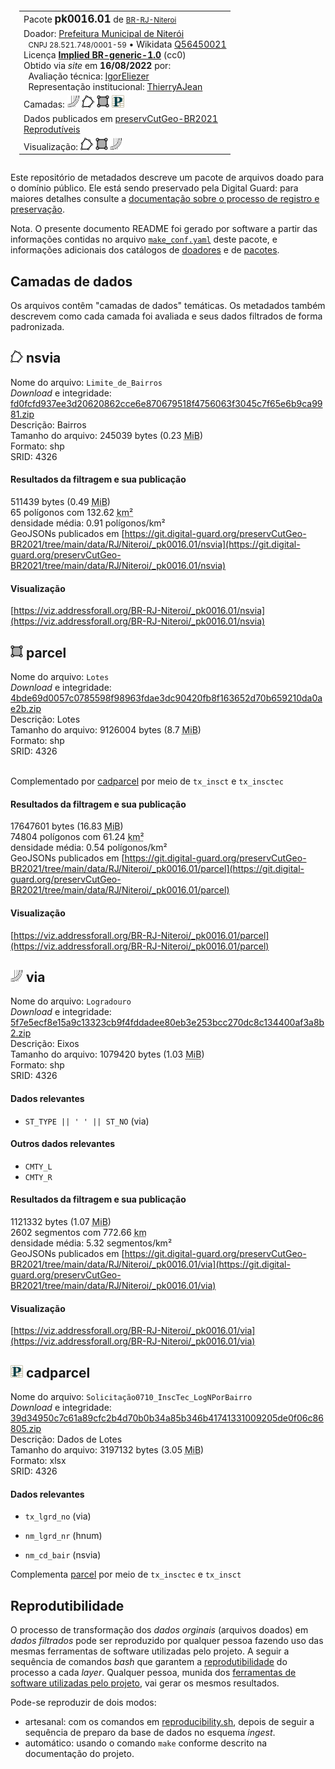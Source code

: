 <aside>
<table align="right" style="padding: 1em">
<tr><td>Pacote <big><b>pk0016.01</b></big> de <small><a target="_afacodes" title="Jurisdição" href="https://afa.codes/BR-RJ-Niteroi">BR-RJ-Niteroi</a></small>
</td></tr>
<tr><td>
Doador: <a rel="external" target="_doador" href="http://www.niteroi.rj.gov.br/">Prefeitura Municipal de Niterói</a>
<br/>&nbsp; <small>CNPJ 28.521.748/0001-59</small> • Wikidata <a rel="external" target="_doador" title="link descritor Wikidata do doador" href="https://www.wikidata.org/wiki/Q56450021">Q56450021</a></small><br/>
Licença <a rel="external" target="_doador" href="https://git.digital-guard.org/licenses/blob/master/reports/implied-br-generic-v1.md"><b>Implied BR-generic-1.0</b></a> (cc0)<br/>
Obtido via <i>site</i> em <b>16/08/2022</b> por:
<br/>&nbsp; Avaliação técnica: <a rel="external" target="_gitPerson" title="usuário Git" href="https://github.com/IgorEliezer">IgorEliezer</a>
<br/>&nbsp; Representação institucional: <a rel="external" target="_gitPerson" title="usuário Git" href="https://github.com/ThierryAJean">ThierryAJean</a><br/>
</td></tr>
<tr><td>Camadas: <a title="via" href="#-via"><img src="https://raw.githubusercontent.com/digital-guard/preserv/main/docs/assets/layerIcon-via.png" alt="via" width="20"/></a> <a title="nsvia" href="#-nsvia"><img src="https://raw.githubusercontent.com/digital-guard/preserv/main/docs/assets/layerIcon-nsvia.png" alt="nsvia" width="20"/></a> <a title="parcel" href="#-parcel"><img src="https://raw.githubusercontent.com/digital-guard/preserv/main/docs/assets/layerIcon-parcel.png" alt="parcel" width="20"/></a> <a title="cadparcel" href="#-cadparcel"><img src="https://raw.githubusercontent.com/digital-guard/preserv/main/docs/assets/layerIcon-cadparcel.png" alt="cadparcel" width="20"/></a> </td></tr>
<tr><td>Dados publicados em <a href="https://git.digital-guard.org/preservCutGeo-BR2021/tree/main/data/RJ/Niteroi/_pk0016.01">preservCutGeo-BR2021</a><br/><a href="#reprodutibilidade">Reprodutíveis</a></td></tr>
<tr><td>Visualização: <a title="nsvia" href="https://viz.addressforall.org/BR-RJ-Niteroi/_pk0016.01/nsvia"><img src="https://raw.githubusercontent.com/digital-guard/preserv/main/docs/assets/layerIcon-nsvia.png" alt="nsvia" width="20"/></a> <a title="parcel" href="https://viz.addressforall.org/BR-RJ-Niteroi/_pk0016.01/parcel"><img src="https://raw.githubusercontent.com/digital-guard/preserv/main/docs/assets/layerIcon-parcel.png" alt="parcel" width="20"/></a> <a title="via" href="https://viz.addressforall.org/BR-RJ-Niteroi/_pk0016.01/via"><img src="https://raw.githubusercontent.com/digital-guard/preserv/main/docs/assets/layerIcon-via.png" alt="via" width="20"/></a> </td></tr>
</table>
</aside>

<section>

Este repositório de metadados descreve um pacote de arquivos doado para o domínio público. Ele está sendo preservado pela Digital Guard: para maiores detalhes consulte a [documentação sobre o processo de registro e preservação](https://wiki.addressforall.org/doc/Documentação_Digital-guard).

Nota. O presente documento README foi gerado por software a partir das informações contidas no arquivo [`make_conf.yaml`](https://git.digital-guard.org/preserv-BR/blob/main/data/RJ/Niteroi/_pk0016.01/make_conf.yaml) deste pacote, e informações adicionais dos catálogos de [doadores](https://git.digital-guard.org/preserv-BR/blob/main/data/donor.csv) e de [pacotes](https://git.digital-guard.org/preserv-BR/blob/main/data/donatedPack.csv).

# Camadas de dados

Os arquivos contêm "camadas de dados" temáticas. Os metadados também descrevem como cada camada foi avaliada e seus dados filtrados de forma padronizada.

## <img src="https://raw.githubusercontent.com/digital-guard/preserv/main/docs/assets/layerIcon-nsvia.png" alt="nsvia" width="20"/> nsvia

Nome do arquivo: `Limite_de_Bairros`<br/>*Download* e integridade: [fd0fcfd937ee3d20620862cce6e870679518f4756063f3045c7f65e6b9ca9981.zip](http://dl.digital-guard.org/fd0fcfd937ee3d20620862cce6e870679518f4756063f3045c7f65e6b9ca9981.zip)<br/>Descrição: Bairros<br/>Tamanho do arquivo: 245039 bytes (0.23 <abbr title="mebibyte">MiB</abbr>)<br/>Formato: shp<br/>SRID: 4326

#### Resultados da filtragem e sua publicação
511439 bytes (0.49 <abbr title="mebibyte">MiB</abbr>)<br/>65 polígonos com 132.62 <abbr title="quilômetros quadrados">km²</abbr><br/>densidade média: 0.91 polígonos/km²<br/>GeoJSONs publicados em [https://git.digital-guard.org/preservCutGeo-BR2021/tree/main/data/RJ/Niteroi/_pk0016.01/nsvia](https://git.digital-guard.org/preservCutGeo-BR2021/tree/main/data/RJ/Niteroi/_pk0016.01/nsvia)

#### Visualização
[https://viz.addressforall.org/BR-RJ-Niteroi/_pk0016.01/nsvia](https://viz.addressforall.org/BR-RJ-Niteroi/_pk0016.01/nsvia)
## <img src="https://raw.githubusercontent.com/digital-guard/preserv/main/docs/assets/layerIcon-parcel.png" alt="parcel" width="20"/> parcel

Nome do arquivo: `Lotes`<br/>*Download* e integridade: [4bde69d0057c0785598f98963fdae3dc90420fb8f163652d70b659210da0ae2b.zip](http://dl.digital-guard.org/4bde69d0057c0785598f98963fdae3dc90420fb8f163652d70b659210da0ae2b.zip)<br/>Descrição: Lotes<br/>Tamanho do arquivo: 9126004 bytes (8.7 <abbr title="mebibyte">MiB</abbr>)<br/>Formato: shp<br/>SRID: 4326

<br/>Complementado por [cadparcel](#-cadparcel) por meio de `tx_insct` e `tx_insctec`

#### Resultados da filtragem e sua publicação
17647601 bytes (16.83 <abbr title="mebibyte">MiB</abbr>)<br/>74804 polígonos com 61.24 <abbr title="quilômetros quadrados">km²</abbr><br/>densidade média: 0.54 polígonos/km²<br/>GeoJSONs publicados em [https://git.digital-guard.org/preservCutGeo-BR2021/tree/main/data/RJ/Niteroi/_pk0016.01/parcel](https://git.digital-guard.org/preservCutGeo-BR2021/tree/main/data/RJ/Niteroi/_pk0016.01/parcel)

#### Visualização
[https://viz.addressforall.org/BR-RJ-Niteroi/_pk0016.01/parcel](https://viz.addressforall.org/BR-RJ-Niteroi/_pk0016.01/parcel)
## <img src="https://raw.githubusercontent.com/digital-guard/preserv/main/docs/assets/layerIcon-via.png" alt="via" width="20"/> via

Nome do arquivo: `Logradouro`<br/>*Download* e integridade: [5f7e5ecf8e15a9c13323cb9f4fddadee80eb3e253bcc270dc8c134400af3a8b2.zip](http://dl.digital-guard.org/5f7e5ecf8e15a9c13323cb9f4fddadee80eb3e253bcc270dc8c134400af3a8b2.zip)<br/>Descrição: Eixos<br/>Tamanho do arquivo: 1079420 bytes (1.03 <abbr title="mebibyte">MiB</abbr>)<br/>Formato: shp<br/>SRID: 4326

#### Dados relevantes
* `ST_TYPE || ' ' || ST_NO` (via)

#### Outros dados relevantes
* `CMTY_L`
* `CMTY_R`

#### Resultados da filtragem e sua publicação
1121332 bytes (1.07 <abbr title="mebibyte">MiB</abbr>)<br/>2602 segmentos com 772.66 <abbr title="quilômetros">km</abbr><br/>densidade média: 5.32 segmentos/km²<br/>GeoJSONs publicados em [https://git.digital-guard.org/preservCutGeo-BR2021/tree/main/data/RJ/Niteroi/_pk0016.01/via](https://git.digital-guard.org/preservCutGeo-BR2021/tree/main/data/RJ/Niteroi/_pk0016.01/via)

#### Visualização
[https://viz.addressforall.org/BR-RJ-Niteroi/_pk0016.01/via](https://viz.addressforall.org/BR-RJ-Niteroi/_pk0016.01/via)
## <img src="https://raw.githubusercontent.com/digital-guard/preserv/main/docs/assets/layerIcon-cadparcel.png" alt="cadparcel" width="20"/> cadparcel

Nome do arquivo: `Solicitação0710_InscTec_LogNPorBairro`<br/>*Download* e integridade: [39d34950c7c61a89cfc2b4d70b0b34a85b346b41741331009205de0f06c86805.zip](http://dl.digital-guard.org/39d34950c7c61a89cfc2b4d70b0b34a85b346b41741331009205de0f06c86805.zip)<br/>Descrição: Dados de Lotes<br/>Tamanho do arquivo: 3197132 bytes (3.05 <abbr title="mebibyte">MiB</abbr>)<br/>Formato: xlsx<br/>SRID: 4326

#### Dados relevantes
* `tx_lgrd_no` (via)

* `nm_lgrd_nr` (hnum)

* `nm_cd_bair` (nsvia)

Complementa [parcel](#-parcel) por meio de `tx_insctec` e `tx_insct`

</section>
<section>

# Reprodutibilidade

O processo de transformação dos *dados orginais* (arquivos doados) em *dados filtrados* pode ser reproduzido por qualquer pessoa fazendo uso das mesmas ferramentas de software utilizadas pelo projeto. A seguir a sequência de comandos *bash* que garantem a [reprodutibilidade](https://en.wikipedia.org/wiki/Reproducibility) do processo a cada *layer*. Qualquer pessoa, munida dos [ferramentas de software utilizadas pelo projeto](https://git.AddressForAll.org/suporte/blob/master/docs/pt/infra.md#ambientes-e-ferramentas-de-uso-geral), vai gerar os mesmos resultados.

Pode-se reproduzir de dois modos:
* artesanal: com os comandos em [reproducibility.sh](https://git.digital-guard.org/preserv-BR/blob/main/data/RJ/Niteroi/_pk0016.01/reproducibility.sh), depois de seguir a sequência de preparo da base de dados no esquema *ingest*.
* automático: usando o comando `make` conforme descrito na documentação do projeto.

</section>

